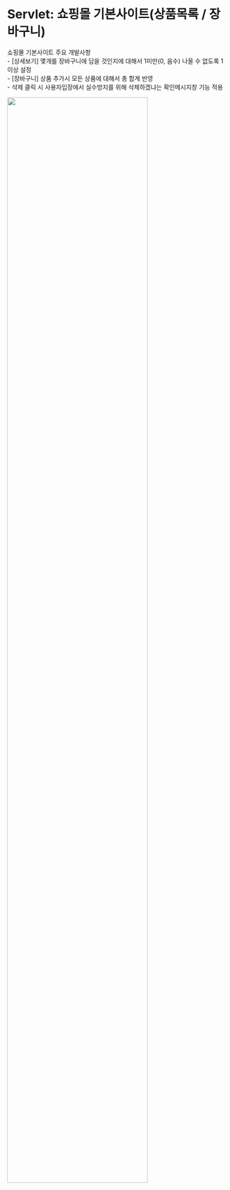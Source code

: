 <h1>Servlet: 쇼핑몰 기본사이트(상품목록 / 장바구니)</h1>
<p> 
쇼핑몰 기본사이트 주요 개발사항
  <br/>
- [상세보기] 몇개를 장바구니에 담을 것인지에 대해서 1미만(0, 음수) 나올 수 없도록 1 이상 설정
  <br/>
- [장바구니] 상품 추가시 모든 상품에 대해서 총 합계 반영
  <br/>
- 삭제 클릭 시 사용자입장에서 실수방지를 위해 삭제하겠냐는 확인메시지창 기능 적용
</p>
<img width="80%" src="https://github.com/jjun-panda/JunJSP_Servlet/assets/85145857/56c329f3-6ddd-467a-9f61-bb991000bc37"/>
